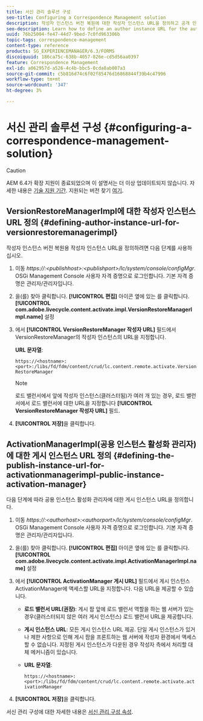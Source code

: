 ```yaml
---
title: 서신 관리 솔루션 구성
seo-title: Configuring a Correspondence Management solution
description: 작성자 인스턴스 버전 복원에 대한 작성자 인스턴스 URL을 정의하고 공개 인스턴스 활성화 관리자를 위한 게시 인스턴스 URL을 정의하는 방법을 알아봅니다.
seo-description: Learn how to define an author instance URL for the author instance version restore and define the Publish instance URL for public instance activation manager.
uuid: 76b25004-fe47-44d7-9bed-7c0fd963306b
topic-tags: correspondence-management
content-type: reference
products: SG_EXPERIENCEMANAGER/6.3/FORMS
discoiquuid: 186ca75c-638b-4057-826e-cd5d56aa0397
feature: Correspondence Management
exl-id: a062957d-a526-4c4b-bbc5-0cda8ab007a3
source-git-commit: c5b816d74c6f02f85476d16868844f39b4c47996
workflow-type: tm+mt
source-wordcount: '347'
ht-degree: 3%

---
```


# 서신 관리 솔루션 구성 {#configuring-a-correspondence-management-solution}

>[!CAUTION]
>
>AEM 6.4가 확장 지원이 종료되었으며 이 설명서는 더 이상 업데이트되지 않습니다. 자세한 내용은 [기술 지원 기간](https://helpx.adobe.com/kr/support/programs/eol-matrix.html). 지원되는 버전 찾기 [여기](https://experienceleague.adobe.com/docs/).

## VersionRestoreManagerImpl에 대한 작성자 인스턴스 URL 정의 {#defining-author-instance-url-for-versionrestoremanagerimpl}

작성자 인스턴스 버전 복원용 작성자 인스턴스 URL을 정의하려면 다음 단계를 사용하십시오.

1. 이동 *https://:&lt;publishhost>:&lt;publishport>/lc/system/console/configMgr*. OSGi Management Console 사용자 자격 증명으로 로그인합니다. 기본 자격 증명은 관리자/관리자입니다.
1. 을(를) 찾아 클릭합니다. **[!UICONTROL 편집]** 아이콘 옆에 있는 를 클릭합니다. **[!UICONTROL com.adobe.livecycle.content.activate.impl.VersionRestoreManagerImpl.name]** 설정
1. 에서 **[!UICONTROL VersionRestoreManager 작성자 URL]** 필드에서 VersionRestoreManager의 작성자 인스턴스의 URL을 지정합니다.

   **URL 문자열**:

   `https://<hostname>:<port>:/libs/fd/fdm/content/crud/lc.content.remote.activate.VersionRestoreManager`

   >[!NOTE]
   >
   >로드 밸런서에서 앞에 작성자 인스턴스(클러스터됨)가 여러 개 있는 경우, 로드 밸런서에서 로드 밸런서에 대한 URL을 지정합니다 **[!UICONTROL VersionRestoreManager 작성자 URL]** 필드.

1. **[!UICONTROL 저장]**&#x200B;을 클릭합니다.

## ActivationManagerImpl(공용 인스턴스 활성화 관리자)에 대한 게시 인스턴스 URL 정의 {#defining-the-publish-instance-url-for-activationmanagerimpl-public-instance-activation-manager}

다음 단계에 따라 공용 인스턴스 활성화 관리자에 대한 게시 인스턴스 URL을 정의합니다.

1. 이동 *https://:&lt;authorhost>:&lt;authorport>/lc/system/console/configMgr*. OSGi Management Console 사용자 자격 증명으로 로그인합니다. 기본 자격 증명은 관리자/관리자입니다.
1. 을(를) 찾아 클릭합니다. **[!UICONTROL 편집]** 아이콘 옆에 있는 를 클릭합니다. **[!UICONTROL com.adobe.livecycle.content.activate.impl.ActivationManagerImpl.name]** 설정
1. 에서 **[!UICONTROL ActivationManager 게시 URL]** 필드에서 게시 인스턴스 ActivationManager에 액세스할 URL을 지정합니다. 다음 URL을 제공할 수 있습니다.

   * **로드 밸런서 URL(권장)**: 게시 팜 앞에 로드 밸런서 역할을 하는 웹 서버가 있는 경우(클러스터되지 않은 여러 게시 인스턴스) 로드 밸런서 URL을 제공합니다.
   * **게시 인스턴스 URL**: 모든 게시 인스턴스 URL 제공. 단일 게시 인스턴스가 있거나 제한 사항으로 인해 게시 팜을 프론트하는 웹 서버에 작성자 환경에서 액세스할 수 없습니다. 지정된 게시 인스턴스가 다운된 경우 작성자 측에서 처리할 대체 메커니즘이 있습니다.
   * **URL 문자열**:

      `https://<hostname>:<port>:/libs/fd/fdm/content/crud/lc.content.remote.activate.activationManager`

1. **[!UICONTROL 저장]**&#x200B;을 클릭합니다.

서신 관리 구성에 대한 자세한 내용은 [서신 관리 구성 속성](https://helpx.adobe.com/aem-forms/6-2/cm-configuration-properties.html).
